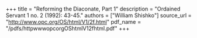 +++
title = "Reforming the Diaconate, Part 1"
description = "Ordained Servant 1 no. 2 (1992): 43-45."
authors = ["William Shishko"]
source_url = "http://www.opc.org/OS/html/V1/2f.html"
pdf_name = "/pdfs/httpwwwopcorgOShtmlV12fhtml.pdf"
+++
